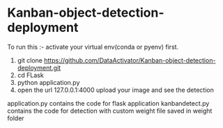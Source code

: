 # Kanban-object-detection-deployment

To run this :-
activate your virtual env(conda or pyenv) first.
1. git clone https://github.com/DataActivator/Kanban-object-detection-deployment.git
2. cd FLask
3. python application.py
4. open the url 127.0.0.1:4000 upload your image and see the detection

application.py contains the code for flask application 
kanbandetect.py contains the code for detection with custom weight file saved in weight folder
